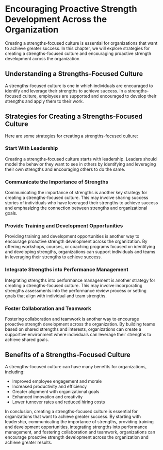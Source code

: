 Encouraging Proactive Strength Development Across the Organization
===================================================================================================================

Creating a strengths-focused culture is essential for organizations that want to achieve greater success. In this chapter, we will explore strategies for creating a strengths-focused culture and encouraging proactive strength development across the organization.

Understanding a Strengths-Focused Culture
-----------------------------------------

A strengths-focused culture is one in which individuals are encouraged to identify and leverage their strengths to achieve success. In a strengths-focused culture, employees are supported and encouraged to develop their strengths and apply them to their work.

Strategies for Creating a Strengths-Focused Culture
---------------------------------------------------

Here are some strategies for creating a strengths-focused culture:

### Start With Leadership

Creating a strengths-focused culture starts with leadership. Leaders should model the behavior they want to see in others by identifying and leveraging their own strengths and encouraging others to do the same.

### Communicate the Importance of Strengths

Communicating the importance of strengths is another key strategy for creating a strengths-focused culture. This may involve sharing success stories of individuals who have leveraged their strengths to achieve success and emphasizing the connection between strengths and organizational goals.

### Provide Training and Development Opportunities

Providing training and development opportunities is another way to encourage proactive strength development across the organization. By offering workshops, courses, or coaching programs focused on identifying and developing strengths, organizations can support individuals and teams in leveraging their strengths to achieve success.

### Integrate Strengths into Performance Management

Integrating strengths into performance management is another strategy for creating a strengths-focused culture. This may involve incorporating strengths assessments into the performance review process or setting goals that align with individual and team strengths.

### Foster Collaboration and Teamwork

Fostering collaboration and teamwork is another way to encourage proactive strength development across the organization. By building teams based on shared strengths and interests, organizations can create a supportive environment where individuals can leverage their strengths to achieve shared goals.

Benefits of a Strengths-Focused Culture
---------------------------------------

A strengths-focused culture can have many benefits for organizations, including:

* Improved employee engagement and morale
* Increased productivity and efficiency
* Greater alignment with organizational goals
* Enhanced innovation and creativity
* Lower turnover rates and reduced hiring costs

In conclusion, creating a strengths-focused culture is essential for organizations that want to achieve greater success. By starting with leadership, communicating the importance of strengths, providing training and development opportunities, integrating strengths into performance management, and fostering collaboration and teamwork, organizations can encourage proactive strength development across the organization and achieve greater results.
